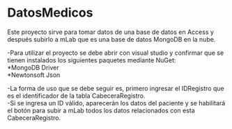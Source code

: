# DatosMedicos

Este proyecto sirve para tomar datos de una base de datos en Access y después subirlo a mLab que es una base de datos MongoDB en la nube.  

-Para utilizar el proyecto se debe abrir con visual studio y confirmar que se tienen instalados los siguientes paquetes mediante NuGet:  
  *MongoDB Driver  
  *Newtonsoft Json  

-La forma de uso que se debe seguir es, primero ingresar el IDRegistro que es el identificador de la tabla CabeceraRegistro.  
-Si se ingresa un ID válido, aparecerán los datos del paciente y se habilitará el botón para subir a mLab todos los datos relacionados con esta CabeceraRegistro.  
